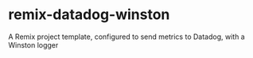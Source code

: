 # remix-datadog-winston
A Remix project template, configured to send metrics to Datadog, with a Winston logger
